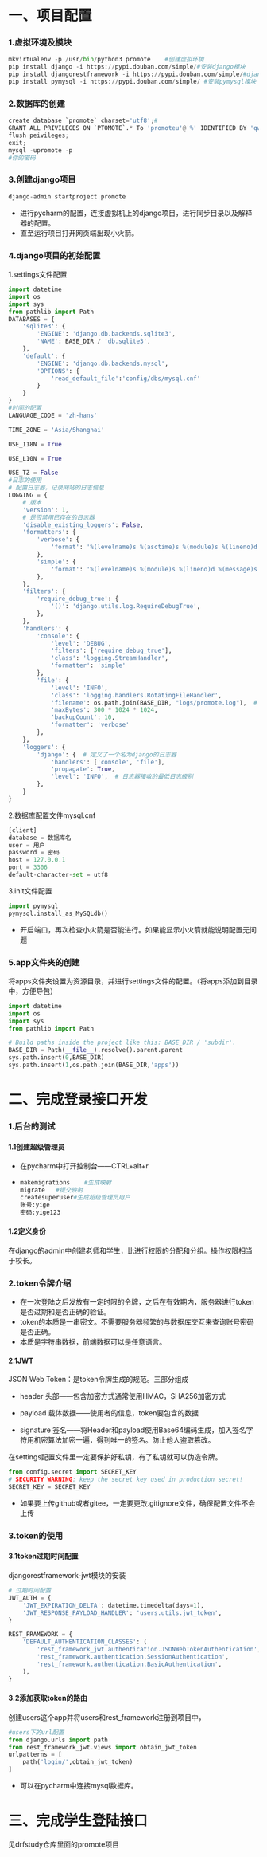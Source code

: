 # 一、项目配置

### 1.虚拟环境及模块

```python
mkvirtualenv -p /usr/bin/python3 promote	#创建虚拟环境
pip install django -i https://pypi.douban.com/simple/#安装django模块
pip install djangorestframework -i https://pypi.douban.com/simple/#djangorestframework
pip install pymysql -i https://pypi.douban.com/simple/ #安装pymysql模块
```

### 2.数据库的创建

```python
create database `promote` charset='utf8';#
GRANT ALL PRIVILEGES ON `PTOMOTE`.* To 'promoteu'@'%' IDENTIFIED BY 'qwe123';
flush peivileges;
exit;
mysql -upromote -p
#你的密码
```

### 3.创建django项目

```python
django-admin startproject promote
```

- 进行pycharm的配置，连接虚拟机上的django项目，进行同步目录以及解释器的配置。
- 直至运行项目打开网页端出现小火箭。

### 4.django项目的初始配置

1.settings文件配置

```python
import datetime
import os
import sys
from pathlib import Path
DATABASES = {
    'sqlite3': {
        'ENGINE': 'django.db.backends.sqlite3',
        'NAME': BASE_DIR / 'db.sqlite3',
    },
    'default': {
        'ENGINE': 'django.db.backends.mysql',
        'OPTIONS': {
            'read_default_file':'config/dbs/mysql.cnf'
        }
    }
}
#时间的配置
LANGUAGE_CODE = 'zh-hans'

TIME_ZONE = 'Asia/Shanghai'

USE_I18N = True

USE_L10N = True

USE_TZ = False
#日志的使用
# 配置日志器，记录网站的日志信息
LOGGING = {
    # 版本
    'version': 1,
    # 是否禁用已存在的日志器
    'disable_existing_loggers': False,
    'formatters': {
        'verbose': {
            'format': '%(levelname)s %(asctime)s %(module)s %(lineno)d %(message)s'
        },
        'simple': {
            'format': '%(levelname)s %(module)s %(lineno)d %(message)s'
        },
    },
    'filters': {
        'require_debug_true': {
            '()': 'django.utils.log.RequireDebugTrue',
        },
    },
    'handlers': {
        'console': {
            'level': 'DEBUG',
            'filters': ['require_debug_true'],
            'class': 'logging.StreamHandler',
            'formatter': 'simple'
        },
        'file': {
            'level': 'INFO',
            'class': 'logging.handlers.RotatingFileHandler',
            'filename': os.path.join(BASE_DIR, "logs/promote.log"),  # 日志文件的位置
            'maxBytes': 300 * 1024 * 1024,
            'backupCount': 10,
            'formatter': 'verbose'
        },
    },
    'loggers': {
        'django': {  # 定义了一个名为django的日志器
            'handlers': ['console', 'file'],
            'propagate': True,
            'level': 'INFO',  # 日志器接收的最低日志级别
        },
    }
}

```

2.数据库配置文件mysql.cnf

```python
[client]
database = 数据库名
user = 用户
password = 密码
host = 127.0.0.1
port = 3306
default-character-set = utf8
```

3.init文件配置

```python
import pymysql
pymysql.install_as_MySQLdb()
```

- 开启端口，再次检查小火箭是否能进行。如果能显示小火箭就能说明配置无问题

### 5.app文件夹的创建

将apps文件夹设置为资源目录，并进行settings文件的配置。（将apps添加到目录中，方便导包）

```python
import datetime
import os
import sys
from pathlib import Path

# Build paths inside the project like this: BASE_DIR / 'subdir'.
BASE_DIR = Path(__file__).resolve().parent.parent
sys.path.insert(0,BASE_DIR)
sys.path.insert(1,os.path.join(BASE_DIR,'apps'))
```

# 二、完成登录接口开发

### 1.后台的测试

#### 1.1创建超级管理员

- 在pycharm中打开控制台——CTRL+alt+r

- ```python
  makemigrations	#生成映射
  migrate	#提交映射
  createsuperuser#生成超级管理员用户
  账号:yige
  密码:yige123
  ```

#### 1.2定义身份

在django的admin中创建老师和学生，比进行权限的分配和分组。操作权限相当于校长。

### 2.token令牌介绍

- 在一次登陆之后发放有一定时限的令牌，之后在有效期内，服务器进行token是否过期和是否正确的验证。
- token的本质是一串密文。不需要服务器频繁的与数据库交互来查询账号密码是否正确。
- 本质是字符串数据，前端数据可以是任意语言。

#### 2.1JWT

JSON Web Token：是token令牌生成的规范。三部分组成

- header 头部——包含加密方式通常使用HMAC，SHA256加密方式

- payload 载体数据——使用者的信息，token要包含的数据

- signature 签名——将Header和payload使用Base64编码生成，加入签名字符用机密算法加密一遍，得到唯一的签名。防止他人盗取篡改。

在settings配置文件里一定要保护好私钥，有了私钥就可以伪造令牌。

```python
from config.secret import SECRET_KEY
# SECURITY WARNING: keep the secret key used in production secret!
SECRET_KEY = SECRET_KEY
```

- 如果要上传github或者gitee，一定要更改.gitignore文件，确保配置文件不会上传

### 3.token的使用

#### 3.1token过期时间配置

djangorestframework-jwt模块的安装

```python
# 过期时间配置
JWT_AUTH = {
    'JWT_EXPIRATION_DELTA': datetime.timedelta(days=1),
    'JWT_RESPONSE_PAYLOAD_HANDLER': 'users.utils.jwt_token',
}

REST_FRAMEWORK = {
    'DEFAULT_AUTHENTICATION_CLASSES': (
        'rest_framework_jwt.authentication.JSONWebTokenAuthentication',  # 全局认证方式为JWT认证方式
        'rest_framework.authentication.SessionAuthentication',
        'rest_framework.authentication.BasicAuthentication',
    ),
}
```

#### 3.2添加获取token的路由

创建users这个app并将users和rest_framework注册到项目中，

```python
#users下的url配置
from django.urls import path
from rest_framework_jwt.views import obtain_jwt_token
urlpatterns = [
    path('login/',obtain_jwt_token)
]
```

- 可以在pycharm中连接mysql数据库。

# 三、完成学生登陆接口

见drfstudy仓库里面的promote项目

